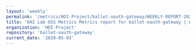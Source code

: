 ```yaml
---
layout: 'weekly'
permalink: '/metrics/HDI-Project/ballet-oauth-gateway/WEEKLY-REPORT-2020-05-03'
title: 'DAI Lab OSS Metrics Metrics report for ballet-oauth-gateway | WEEKLY-REPORT-2020-05-03'
organization: 'HDI-Project'
repository: 'ballet-oauth-gateway'
current_date: '2020-05-03'
---
```

